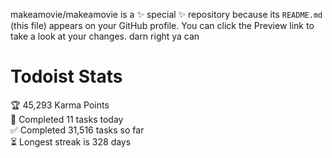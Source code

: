 makeamovie/makeamovie is a ✨ special ✨ repository because its `README.md` (this file) appears on your GitHub profile.
You can click the Preview link to take a look at your changes. darn right ya can

# Todoist Stats

<!-- TODO-IST:START -->
🏆  45,293 Karma Points           
🌸  Completed 11 tasks today           
✅  Completed 31,516 tasks so far           
⏳  Longest streak is 328 days
<!-- TODO-IST:END -->